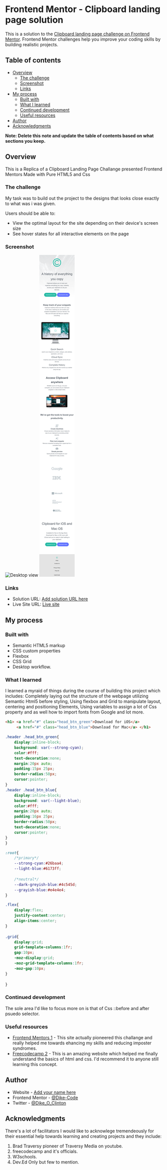 # Frontend Mentor - Clipboard landing page solution

This is a solution to the [Clipboard landing page challenge on Frontend Mentor](https://www.frontendmentor.io/challenges/clipboard-landing-page-5cc9bccd6c4c91111378ecb9). Frontend Mentor challenges help you improve your coding skills by building realistic projects. 

## Table of contents

- [Overview](#overview)
  - [The challenge](#the-challenge)
  - [Screenshot](#screenshot)
  - [Links](#links)
- [My process](#my-process)
  - [Built with](#built-with)
  - [What I learned](#what-i-learned)
  - [Continued development](#continued-development)
  - [Useful resources](#useful-resources)
- [Author](#author)
- [Acknowledgments](#acknowledgments)

**Note: Delete this note and update the table of contents based on what sections you keep.**

## Overview
This is a Replica of a Clipboard Landing Page Challange presented Frontend Mentors Made with Pure HTML5 and Css

### The challenge

My task was to build out the project to the designs that looks close exactly to what was i was given.

Users should be able to:


- View the optimal layout for the site depending on their device's screen size
- See hover states for all interactive elements on the page

### Screenshot

![Desktop view](./images/Screenshot_desktop_view.png)
![Mobile View](./images/Screenshot_mobile_view.png)


### Links

- Solution URL: [Add solution URL here](https://your-solution-url.com)
- Live Site URL: [Live site](https://dike-code.github.io/clipboard-landing-page-challenge/)

## My process

### Built with

- Semantic HTML5 markup
- CSS custom properties
- Flexbox
- CSS Grid
- Desktop workflow.

### What I learned

I learned a myraid of things during the course of building this project which includes: Completely laying out the structure of the webpage utilizing Semantic Html5 before styling, Using flexbox and Grid to manipulate layout, centering and positioning Elements, Using variables to assign a lot of Css property and as well how to import fonts from Google and lot more.

```html
<h1> <a href="#" class="head_btn_green">Download for iOS</a>
     <a href="#" class="head_btn_blue">Download for Mac</a> </h1>
```
```css
.header .head_btn_green{
    display:inline-block;
    background: var(--strong-cyan);
    color:#fff;
    text-decoration:none;
    margin:20px auto;
    padding:15px 25px;
    border-radius:50px;
    cursor:pointer;
}
.header .head_btn_blue{
    display:inline-block;
    background: var(--light-blue);
    color:#fff;
    margin:20px auto;
    padding:16px 25px;
    border-radius:50px;
    text-decoration:none;
    cursor:pointer;
}
}
```
```css
:root{
    /*primary*/
    --strong-cyan:#26baa4;
    --light-blue:#6173ff;
    
    /*neutral*/
    --dark-greyish-blue:#4c545d;
    --grayish-blue:#e4e4e4;
}
```
```css
.flex{
    display:flex;
    justify-content:center;
    align-items:center;
}

.grid{
    display:grid;
    grid-template-columns:1fr;
    gap:10px;
    -moz-display:grid;
    -moz-grid-template-columns:1fr;
    -moz-gap:10px;
}

}
```

### Continued development

The sole area I'd like to focus more on is that of Css ::before and after psuedo selector.


### Useful resources

- [Frontend Mentors 1](https://www.frontendmentor.io) - This site actually pioneered this challange and really helped me towards ehancing my skills and reducing imposter syndromes. 
- [Freecodecamp 2](https://freecodecamp.org) - This is an amazing website which helped me finally understand the basics of html and css. I'd recommend it to anyone still learning this concept.


## Author

- Website - [Add your name here](https://www.your-site.com)
- Frontend Mentor - [@Dike-Code](https://www.frontendmentor.io/profile/Dike-Code)
- Twitter - [@Dike_O_Clinton](https://www.twitter.com/Dike_O_Clinton)


## Acknowledgments
There's a lot of facilitators I would like to acknowlege tremendeously for their essential help towards learning and creating projects and they include:
1. Brad Traversy pioneer of Traversy Media on youtube.
2. freecodecamp and it's officials.
3. W3schools.
4. Dev.Ed
Only but few to mention.

